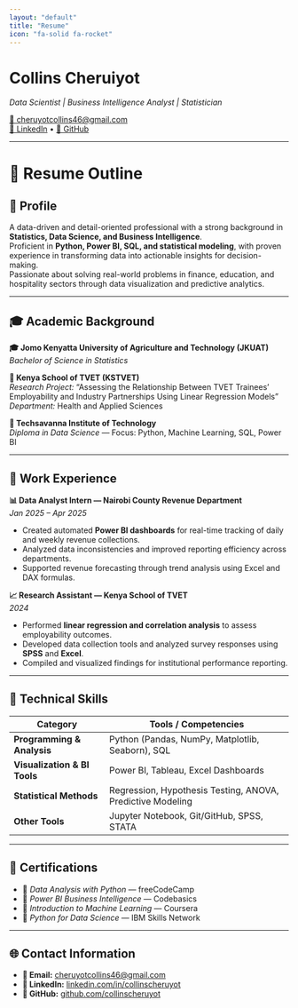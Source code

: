```yaml
---
layout: "default"
title: "Resume"
icon: "fa-solid fa-rocket"
---
```

  <h1>Collins Cheruiyot</h1>
  <p><em>Data Scientist | Business Intelligence Analyst | Statistician</em></p>
  <a href="mailto:cheruyotcollins46@gmail.com">📧 cheruyotcollins46@gmail.com</a><br>
  <a href="https://linkedin.com/in/collinscheruyot" target="_blank">💼 LinkedIn</a> • 
  <a href="https://github.com/collinscheruyot" target="_blank">🐙 GitHub</a>
</div>

---

# 📄 Resume Outline

## 👤 Profile
A data-driven and detail-oriented professional with a strong background in **Statistics, Data Science, and Business Intelligence**.  
Proficient in **Python, Power BI, SQL, and statistical modeling**, with proven experience in transforming data into actionable insights for decision-making.  
Passionate about solving real-world problems in finance, education, and hospitality sectors through data visualization and predictive analytics.

---

## 🎓 Academic Background
**🎓 Jomo Kenyatta University of Agriculture and Technology (JKUAT)**  
*Bachelor of Science in Statistics*  

**🏫 Kenya School of TVET (KSTVET)**  
*Research Project:* “Assessing the Relationship Between TVET Trainees’ Employability and Industry Partnerships Using Linear Regression Models”  
*Department:* Health and Applied Sciences  

**📘 Techsavanna Institute of Technology**  
*Diploma in Data Science* — Focus: Python, Machine Learning, SQL, Power BI  

---

## 💼 Work Experience
**📊 Data Analyst Intern — Nairobi County Revenue Department**  
*Jan 2025 – Apr 2025*  
- Created automated **Power BI dashboards** for real-time tracking of daily and weekly revenue collections.  
- Analyzed data inconsistencies and improved reporting efficiency across departments.  
- Supported revenue forecasting through trend analysis using Excel and DAX formulas.  

**📈 Research Assistant — Kenya School of TVET**  
*2024*  
- Performed **linear regression and correlation analysis** to assess employability outcomes.  
- Developed data collection tools and analyzed survey responses using **SPSS** and **Excel**.  
- Compiled and visualized findings for institutional performance reporting.  

---

## 🧠 Technical Skills
| Category | Tools / Competencies |
|-----------|----------------------|
| **Programming & Analysis** | Python (Pandas, NumPy, Matplotlib, Seaborn), SQL |
| **Visualization & BI Tools** | Power BI, Tableau, Excel Dashboards |
| **Statistical Methods** | Regression, Hypothesis Testing, ANOVA, Predictive Modeling |
| **Other Tools** | Jupyter Notebook, Git/GitHub, SPSS, STATA |

---

## 🪪 Certifications
- 📜 *Data Analysis with Python* — freeCodeCamp  
- 📜 *Power BI Business Intelligence* — Codebasics  
- 📜 *Introduction to Machine Learning* — Coursera  
- 📜 *Python for Data Science* — IBM Skills Network  

---

## 🌐 Contact Information
- **📧 Email:** [cheruyotcollins46@gmail.com](mailto:cheruyotcollins46@gmail.com)  
- **💼 LinkedIn:** [linkedin.com/in/collinscheruyot](https://linkedin.com/in/collinscheruyot)  
- **🐙 GitHub:** [github.com/collinscheruyot](https://github.com/collinscheruyot)
